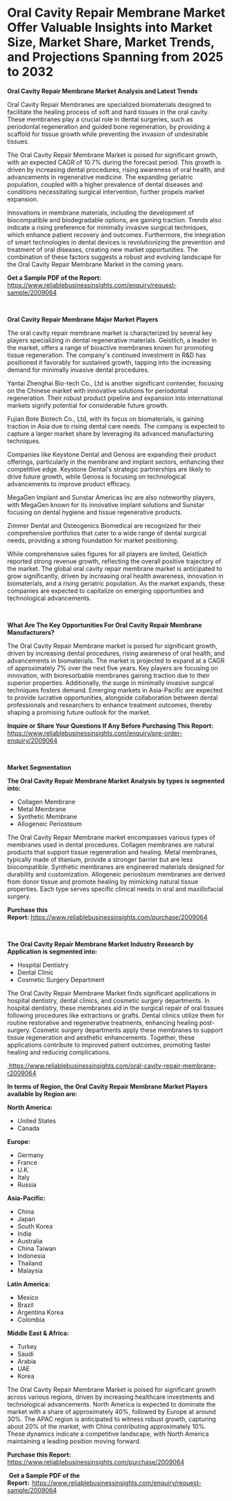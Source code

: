 <p><h1>Oral Cavity Repair Membrane Market Offer Valuable Insights into Market Size, Market Share, Market Trends, and Projections Spanning from 2025 to 2032</h1></p><p><strong>Oral Cavity Repair Membrane Market Analysis and Latest Trends</strong></p>
<p><p>Oral Cavity Repair Membranes are specialized biomaterials designed to facilitate the healing process of soft and hard tissues in the oral cavity. These membranes play a crucial role in dental surgeries, such as periodontal regeneration and guided bone regeneration, by providing a scaffold for tissue growth while preventing the invasion of undesirable tissues.</p><p>The Oral Cavity Repair Membrane Market is poised for significant growth, with an expected CAGR of 10.7% during the forecast period. This growth is driven by increasing dental procedures, rising awareness of oral health, and advancements in regenerative medicine. The expanding geriatric population, coupled with a higher prevalence of dental diseases and conditions necessitating surgical intervention, further propels market expansion.</p><p>Innovations in membrane materials, including the development of biocompatible and biodegradable options, are gaining traction. Trends also indicate a rising preference for minimally invasive surgical techniques, which enhance patient recovery and outcomes. Furthermore, the integration of smart technologies in dental devices is revolutionizing the prevention and treatment of oral diseases, creating new market opportunities. The combination of these factors suggests a robust and evolving landscape for the Oral Cavity Repair Membrane Market in the coming years.</p></p>
<p><strong>Get a Sample PDF of the Report:&nbsp;</strong> <a href="https://www.reliablebusinessinsights.com/enquiry/request-sample/2009064?utm_campaign=3524&utm_medium=2&utm_source=Github&utm_content=ia&utm_term=16042025&utm_id=oral-cavity-repair-membrane">https://www.reliablebusinessinsights.com/enquiry/request-sample/2009064</a></p>
<p>&nbsp;</p>
<p><strong>Oral Cavity Repair Membrane Major Market Players</strong></p>
<p><p>The oral cavity repair membrane market is characterized by several key players specializing in dental regenerative materials. Geistlich, a leader in the market, offers a range of bioactive membranes known for promoting tissue regeneration. The company's continued investment in R&D has positioned it favorably for sustained growth, tapping into the increasing demand for minimally invasive dental procedures.</p><p>Yantai Zhenghai Bio-tech Co., Ltd is another significant contender, focusing on the Chinese market with innovative solutions for periodontal regeneration. Their robust product pipeline and expansion into international markets signify potential for considerable future growth.</p><p>Fujian Bote Biotech Co., Ltd, with its focus on biomaterials, is gaining traction in Asia due to rising dental care needs. The company is expected to capture a larger market share by leveraging its advanced manufacturing techniques.</p><p>Companies like Keystone Dental and Genoss are expanding their product offerings, particularly in the membrane and implant sectors, enhancing their competitive edge. Keystone Dental's strategic partnerships are likely to drive future growth, while Genoss is focusing on technological advancements to improve product efficacy.</p><p>MegaGen Implant and Sunstar Americas Inc are also noteworthy players, with MegaGen known for its innovative implant solutions and Sunstar focusing on dental hygiene and tissue regenerative products.</p><p>Zimmer Dental and Osteogenics Biomedical are recognized for their comprehensive portfolios that cater to a wide range of dental surgical needs, providing a strong foundation for market positioning.</p><p>While comprehensive sales figures for all players are limited, Geistlich reported strong revenue growth, reflecting the overall positive trajectory of the market. The global oral cavity repair membrane market is anticipated to grow significantly, driven by increasing oral health awareness, innovation in biomaterials, and a rising geriatric population. As the market expands, these companies are expected to capitalize on emerging opportunities and technological advancements.</p></p>
<p>&nbsp;</p>
<p><strong>What Are The Key Opportunities For Oral Cavity Repair Membrane Manufacturers?</strong></p>
<p><p>The Oral Cavity Repair Membrane market is poised for significant growth, driven by increasing dental procedures, rising awareness of oral health, and advancements in biomaterials. The market is projected to expand at a CAGR of approximately 7% over the next five years. Key players are focusing on innovation, with bioresorbable membranes gaining traction due to their superior properties. Additionally, the surge in minimally invasive surgical techniques fosters demand. Emerging markets in Asia-Pacific are expected to provide lucrative opportunities, alongside collaboration between dental professionals and researchers to enhance treatment outcomes, thereby shaping a promising future outlook for the market.</p></p>
<p><strong>Inquire or Share Your Questions If Any Before Purchasing This Report:</strong> <a href="https://www.reliablebusinessinsights.com/enquiry/pre-order-enquiry/2009064?utm_campaign=3524&utm_medium=2&utm_source=Github&utm_content=ia&utm_term=16042025&utm_id=oral-cavity-repair-membrane">https://www.reliablebusinessinsights.com/enquiry/pre-order-enquiry/2009064</a></p>
<p>&nbsp;</p>
<p><strong>Market Segmentation</strong></p>
<p><strong>The Oral Cavity Repair Membrane Market Analysis by types is segmented into:</strong></p>
<p><ul><li>Collagen Membrane</li><li>Metal Membrane</li><li>Synthetic Membrane</li><li>Allogeneic Periosteum</li></ul></p>
<p><p>The Oral Cavity Repair Membrane market encompasses various types of membranes used in dental procedures. Collagen membranes are natural products that support tissue regeneration and healing. Metal membranes, typically made of titanium, provide a stronger barrier but are less biocompatible. Synthetic membranes are engineered materials designed for durability and customization. Allogeneic periosteum membranes are derived from donor tissue and promote healing by mimicking natural tissue properties. Each type serves specific clinical needs in oral and maxillofacial surgery.</p></p>
<p><strong>Purchase this Report:&nbsp;</strong><a href="https://www.reliablebusinessinsights.com/purchase/2009064?utm_campaign=3524&utm_medium=2&utm_source=Github&utm_content=ia&utm_term=16042025&utm_id=oral-cavity-repair-membrane">https://www.reliablebusinessinsights.com/purchase/2009064</a></p>
<p>&nbsp;</p>
<p><strong>The Oral Cavity Repair Membrane Market Industry Research by Application is segmented into:</strong></p>
<p><ul><li>Hospital Dentistry</li><li>Dental Clinic</li><li>Cosmetic Surgery Department</li></ul></p>
<p><p>The Oral Cavity Repair Membrane Market finds significant applications in hospital dentistry, dental clinics, and cosmetic surgery departments. In hospital dentistry, these membranes aid in the surgical repair of oral tissues following procedures like extractions or grafts. Dental clinics utilize them for routine restorative and regenerative treatments, enhancing healing post-surgery. Cosmetic surgery departments apply these membranes to support tissue regeneration and aesthetic enhancements. Together, these applications contribute to improved patient outcomes, promoting faster healing and reducing complications.</p></p>
<p><a href="https://www.reliablebusinessinsights.com/oral-cavity-repair-membrane-r2009064?utm_campaign=3524&utm_medium=2&utm_source=Github&utm_content=ia&utm_term=16042025&utm_id=oral-cavity-repair-membrane">&nbsp;https://www.reliablebusinessinsights.com/oral-cavity-repair-membrane-r2009064</a></p>
<p><strong>In terms of Region, the Oral Cavity Repair Membrane Market Players available by Region are:</strong></p>
<p>
    <p> <strong> North America: </strong>
        <ul>
            <li>United States</li>
            <li>Canada</li>
        </ul>
        </p> 
    <p> <strong> Europe: </strong>
        <ul>
            <li>Germany</li>
            <li>France</li>
            <li>U.K.</li>
            <li>Italy</li>
            <li>Russia</li>
        </ul>
        </p> 
    <p> <strong> Asia-Pacific: </strong>
        <ul>
            <li>China</li>
            <li>Japan</li>
            <li>South Korea</li>
            <li>India</li>
            <li>Australia</li>
            <li>China Taiwan</li>
            <li>Indonesia</li>
            <li>Thailand</li>
            <li>Malaysia</li>
        </ul>
        </p> 
    <p> <strong> Latin America: </strong>
        <ul>
            <li>Mexico</li>
            <li>Brazil</li>
            <li>Argentina Korea</li>
            <li>Colombia</li>
        </ul>
        </p> 
    <p> <strong> Middle East & Africa: </strong>
        <ul>
            <li>Turkey</li>
            <li>Saudi</li>
            <li>Arabia</li>
            <li>UAE</li>
            <li>Korea</li>
        </ul>
    </p>
    </p>
<p><p>The Oral Cavity Repair Membrane Market is poised for significant growth across various regions, driven by increasing healthcare investments and technological advancements. North America is expected to dominate the market with a share of approximately 40%, followed by Europe at around 30%. The APAC region is anticipated to witness robust growth, capturing about 20% of the market, with China contributing approximately 10%. These dynamics indicate a competitive landscape, with North America maintaining a leading position moving forward.</p></p>
<p><strong>Purchase this Report: </strong><a href="https://www.reliablebusinessinsights.com/purchase/2009064?utm_campaign=3524&utm_medium=2&utm_source=Github&utm_content=ia&utm_term=16042025&utm_id=oral-cavity-repair-membrane">https://www.reliablebusinessinsights.com/purchase/2009064</a></p>
<p>&nbsp;<strong>Get a Sample PDF of the Report:&nbsp;&nbsp;</strong><a href="https://www.reliablebusinessinsights.com/enquiry/request-sample/2009064?utm_campaign=3524&utm_medium=2&utm_source=Github&utm_content=ia&utm_term=16042025&utm_id=oral-cavity-repair-membrane">https://www.reliablebusinessinsights.com/enquiry/request-sample/2009064</a></p>
<p><strong></strong></p>
<p><p></p><p></p><p></p></p>